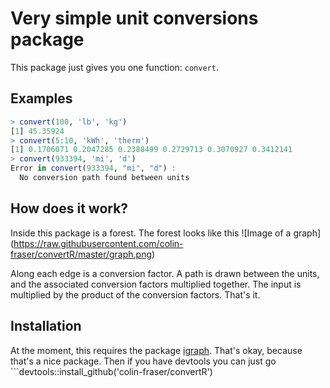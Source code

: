 # Very simple unit conversions package

This package just gives you one function: `convert`. 

## Examples

```R
> convert(100, 'lb', 'kg')
[1] 45.35924
> convert(5:10, 'kWh', 'therm')
[1] 0.1706071 0.2047285 0.2388499 0.2729713 0.3070927 0.3412141
> convert(933394, 'mi', 'd')
Error in convert(933394, "mi", "d") : 
  No conversion path found between units
```

## How does it work?
Inside this package is a forest. The forest looks like this
![Image of a graph]
(https://raw.githubusercontent.com/colin-fraser/convertR/master/graph.png)

Along each edge is a conversion factor. A path is drawn between the units, and the associated conversion factors multiplied together. The input is multiplied by the product of the conversion factors. That's it.

## Installation
At the moment, this requires the package [igraph](http://igraph.org/r/). That's okay, because that's a nice package.
Then if you have devtools you can just go ```devtools::install_github('colin-fraser/convertR')
